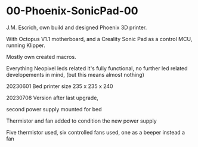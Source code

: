 # 00-Phoenix-SonicPad-00
 J.M. Escrich, own build and designed Phoenix 3D printer.
 
 With Octopus V1.1 motherboard, and a Creality Sonic Pad as a control MCU, running Klipper.
 
 Mostly own created macros.
 
 Everything Neopixel leds related it's fully functional, no further led related developements in mind, (but this means almost nothing)
 
 20230601 Bed printer size 235 x 235 x 240
 
 20230708 Version after last upgrade, 
 
 second power supply mounted for bed
 
 Thermistor and fan added to condition the new power supply
 
 Five thermistor used, six controlled fans used, one as a beeper instead a fan
